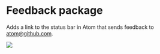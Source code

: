 # Feedback package

Adds a link to the status bar in Atom that sends feedback to atom@github.com.

![](https://f.cloud.github.com/assets/671378/2241417/636173a2-9cd0-11e3-8e3e-f16f98820c40.png)
